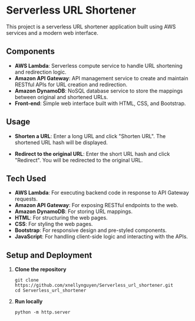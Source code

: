 # Serverless URL Shortener

This project is a serverless URL shortener application built using AWS services and a modern web interface.

## Components

- **AWS Lambda**: Serverless compute service to handle URL shortening and redirection logic.
- **Amazon API Gateway**: API management service to create and maintain RESTful APIs for URL creation and redirection.
- **Amazon DynamoDB**: NoSQL database service to store the mappings between original and shortened URLs.
- **Front-end**: Simple web interface built with HTML, CSS, and Bootstrap.

## Usage
- **Shorten a URL**: Enter a long URL and click "Shorten URL".
The shortened URL hash will be displayed.

- **Redirect to the original URL**: Enter the short URL hash and click "Redirect". You will be redirected to the original URL.

## Tech Used

- **AWS Lambda**: For executing backend code in response to API Gateway requests.
- **Amazon API Gateway**: For exposing RESTful endpoints to the web.
- **Amazon DynamoDB**: For storing URL mappings.
- **HTML**: For structuring the web pages.
- **CSS**: For styling the web pages.
- **Bootstrap**: For responsive design and pre-styled components.
- **JavaScript**: For handling client-side logic and interacting with the APIs.

## Setup and Deployment

1. **Clone the repository**
   ```
   git clone https://github.com/xnellynguyen/Serverless_url_shortener.git
   cd Serverless_url_shortener
   ```

2. **Run locally**
   ```
   python -m http.server
   ```
